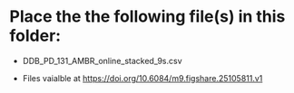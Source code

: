 # Place the the following file(s) in this folder: 
- DDB_PD_131_AMBR_online_stacked_9s.csv

- Files vaialble at https://doi.org/10.6084/m9.figshare.25105811.v1